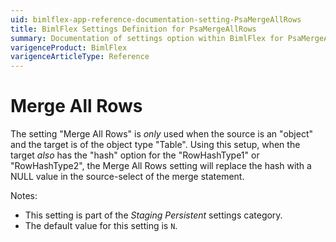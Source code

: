 ```yaml
---
uid: bimlflex-app-reference-documentation-setting-PsaMergeAllRows
title: BimlFlex Settings Definition for PsaMergeAllRows
summary: Documentation of settings option within BimlFlex for PsaMergeAllRows
varigenceProduct: BimlFlex
varigenceArticleType: Reference
---
```


# Merge All Rows

The setting "Merge All Rows" is *only* used when the source is an "object" and the target is of the object type "Table". Using this setup, when the target *also* has the "hash" option for the "RowHashType1" or "RowHashType2", the Merge All Rows setting will replace the hash with a NULL value in the source-select of the merge statement.

Notes:

* This setting is part of the *Staging Persistent* settings category.
* The default value for this setting is `N`.
